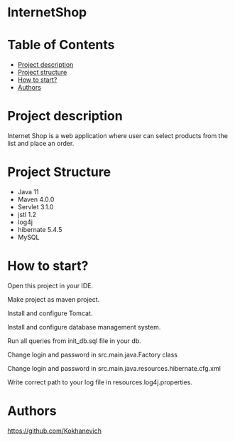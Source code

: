 # InternetShop


# Table of Contents
* [Project 
description](#description)
* [Project structure](#structure)
* [How to start?](#start)
* [Authors](#authors)

# <a name="description"></a>Project description
Internet Shop is a web application where user can select products from the list and place an order.

# <a name="structure"></a>Project Structure
* Java 11
* Maven 4.0.0
* Servlet 3.1.0
* jstl 1.2
* log4j
* hibernate 5.4.5
* MySQL


# <a name="start"></a>How to start?
Open this project in your IDE.

Make project as maven project.

Install and configure Tomcat.

Install and configure database management system.

Run all queries from init_db.sql file in your db.

Change login and password in src.main.java.Factory class

Change login and password in src.main.java.resources.hibernate.cfg.xml

Write correct path to your log file in resources.log4j.properties.


# <a name="authors"></a>Authors
https://github.com/Kokhanevich
